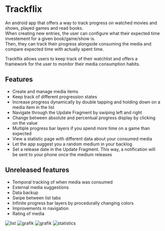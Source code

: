 # Trackflix

An android app that offers a way to track progress on watched movies and shows, played games and read books.  
When creating new entries, the user can configure what their expected time investement for a given book/game/show is.  
Then, they can track their progress alongside consuming the media and compare expected time with actually spent time.
  
Trackflix allows users to keep track of their watchlist and offers a framework for the user to monitor their media consumption habits.
## Features
- Create and manage media items
- Keep track of different progression states
- Increase progress dynamically by double tapping and holding down on a media item in the list
- Navigate through the Update Fragment by swiping left and right
- Change between absolute and percentual progress display by clicking on the value
- Multiple progress bar layers if you spend more time on a game than expected
- View a statistic page with different data about your consumed media
- Let the app suggest you a random medium in your backlog
- Set a release date in the Update Fragment. This way, a notification will be sent to your phone once the medium releases

## Unreleased features
- Temporal tracking of when media was consumed
- External media suggestions
- Data backup
- Swipe between list tabs
- Infinite progress bar layers by procedurally changing colors
- Improvements in navigation
- Rating of media

![list](https://github.com/TheNerm/Trackflix/assets/96257877/27fcaa00-8a85-44b2-b375-08987e7d3a7b) 
![grafik](https://github.com/TheNerm/Trackflix/assets/96257877/e9e1ae0e-5496-45e8-baae-6d234909c3d4)
![grafik](https://github.com/TheNerm/Trackflix/assets/96257877/192cb4b7-8dbb-4d43-b2b6-a3670e8952be)
![statistics](https://github.com/TheNerm/Trackflix/assets/96257877/2fa36f2e-9088-44ad-9261-2ac37747c4c9)


